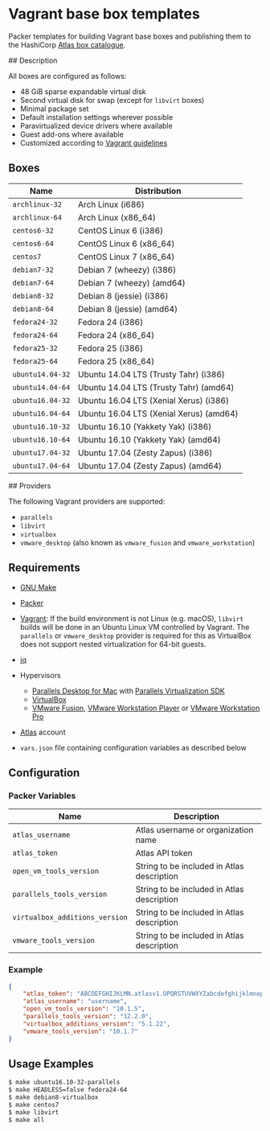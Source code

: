 # Vagrant base box templates

Packer templates for building Vagrant base boxes and publishing them to the HashiCorp [Atlas box
catalogue](https://atlas.hashicorp.com/boxes/search).

## Description

All boxes are configured as follows:

* 48 GiB sparse expandable virtual disk
* Second virtual disk for swap (except for `libvirt` boxes)
* Minimal package set
* Default installation settings wherever possible
* Paravirtualized device drivers where available
* Guest add-ons where available
* Customized according to [Vagrant guidelines](https://www.vagrantup.com/docs/boxes/base.html)

## Boxes

| Name             | Distribution                                |
| ---------------- | ------------------------------------------- |
| `archlinux-32`   | Arch Linux (i686)                           |
| `archlinux-64`   | Arch Linux (x86_64)                         |
| `centos6-32`     | CentOS Linux 6 (i386)                       |
| `centos6-64`     | CentOS Linux 6 (x86_64)                     |
| `centos7`        | CentOS Linux 7 (x86_64)                     |
| `debian7-32`     | Debian 7 (wheezy) (i386)                    |
| `debian7-64`     | Debian 7 (wheezy) (amd64)                   |
| `debian8-32`     | Debian 8 (jessie) (i386)                    |
| `debian8-64`     | Debian 8 (jessie) (amd64)                   |
| `fedora24-32`    | Fedora 24 (i386)                            |
| `fedora24-64`    | Fedora 24 (x86_64)                          |
| `fedora25-32`    | Fedora 25 (i386)                            |
| `fedora25-64`    | Fedora 25 (x86_64)                          |
| `ubuntu14.04-32` | Ubuntu 14.04 LTS (Trusty Tahr) (i386)       |
| `ubuntu14.04-64` | Ubuntu 14.04 LTS (Trusty Tahr) (amd64)      |
| `ubuntu16.04-32` | Ubuntu 16.04 LTS (Xenial Xerus) (i386)      |
| `ubuntu16.04-64` | Ubuntu 16.04 LTS (Xenial Xerus) (amd64)     |
| `ubuntu16.10-32` | Ubuntu 16.10 (Yakkety Yak) (i386)           |
| `ubuntu16.10-64` | Ubuntu 16.10 (Yakkety Yak) (amd64)          |
| `ubuntu17.04-32` | Ubuntu 17.04 (Zesty Zapus) (i386)           |
| `ubuntu17.04-64` | Ubuntu 17.04 (Zesty Zapus) (amd64)          |

## Providers

The following Vagrant providers are supported:

* `parallels`
* `libvirt`
* `virtualbox`
* `vmware_desktop` (also known as `vmware_fusion` and `vmware_workstation`)

## Requirements

* [GNU Make](https://www.gnu.org/software/make/)

* [Packer](http://packer.io/)

* [Vagrant](http://vagrantup.com/): If the build environment is not Linux (e.g. macOS), `libvirt` builds will be done in an Ubuntu
  Linux VM controlled by Vagrant. The `parallels` or `vmware_desktop` provider is required for this as VirtualBox does not support
  nested virtualization for 64-bit guests.

* [jq](https://stedolan.github.io/jq/)

* Hypervisors

  * [Parallels Desktop for Mac](http://www.parallels.com/products/desktop/) with
    [Parallels Virtualization SDK](http://www.parallels.com/uk/products/desktop/download/)
  * [VirtualBox](https://www.virtualbox.org/)
  * [VMware Fusion](http://www.vmware.com/products/fusion/), [VMware Workstation Player](https://www.vmware.com/products/player/) or
    [VMware Workstation Pro](http://www.vmware.com/products/workstation/)

* [Atlas](https://atlas.hashicorp.com/) account

* `vars.json` file containing configuration variables as described below

## Configuration

### Packer Variables

| Name                          | Description                                |
| ----------------------------- | ------------------------------------------ |
| `atlas_username`              | Atlas username or organization name        |
| `atlas_token`                 | Atlas API token                            |
| `open_vm_tools_version`       | String to be included in Atlas description |
| `parallels_tools_version`     | String to be included in Atlas description |
| `virtualbox_additions_version`| String to be included in Atlas description |
| `vmware_tools_version`        | String to be included in Atlas description |

### Example

```json
{
    "atlas_token": "ABCDEFGHIJKLMN.atlasv1.OPQRSTUVWXYZabcdefghijklmnopqrstuvwxyz0123456789ABCDEFGHIJKLMNOPQRS",
    "atlas_username": "username",
    "open_vm_tools_version": "10.1.5",
    "parallels_tools_version": "12.2.0",
    "virtualbox_additions_version": "5.1.22",
    "vmware_tools_version": "10.1.7"
}
```

## Usage Examples

```sh
$ make ubuntu16.10-32-parallels
$ make HEADLESS=false fedora24-64
$ make debian8-virtualbox
$ make centos7
$ make libvirt
$ make all
```
